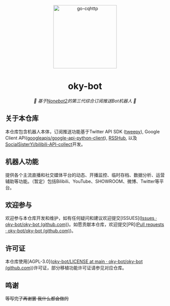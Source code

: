 <p align="center">
  <!--a href="https://ishkong.github.io/go-cqhttp-docs/"-->
    <img src="https://avatars.githubusercontent.com/u/106194290?s=400&u=556f68d6811b3ef37c11c242f50a11a7d3f4e616&v=4" width="200" height="200" alt="go-cqhttp">
  <!--/a-->
</p>

<div align="center">

# oky-bot

_🍵 基于[Nonebot2]()的第三代综合订阅推送Bot机器人 🍵_  

</div>

## 关于本仓库

本仓库包含机器人本体，订阅推送功能基于Twitter API SDK ([tweepy](https://docs.tweepy.org/en/stable/index.html)), Google Client API([googleapis/google-api-python-client](https://github.com/googleapis/google-api-python-client)), [RSSHub](https://github.com/DIYgod/RSSHub), 以及[SocialSisterYi/bilibili-API-collect](https://github.com/SocialSisterYi/bilibili-API-collect)开发。

## 机器人功能

提供各个主流直播和社交媒体平台的动态、开播监控、临时存档、数据分析、运营辅助等功能。（暂定）包括Bilibili、YouTube、SHOWROOM、微博、Twitter等平台。

## 欢迎参与

欢迎参与本仓库开发和维护，如有任何疑问和建议欢迎提交[ISSUES]([Issues · oky-bot/oky-bot (github.com)](https://github.com/oky-bot/oky-bot/issues))。如愿贡献本仓库，欢迎提交[PR]([Pull requests · oky-bot/oky-bot (github.com)](https://github.com/oky-bot/oky-bot/pulls))。

## 许可证

本仓库使用[AGPL-3.0]([oky-bot/LICENSE at main · oky-bot/oky-bot (github.com)](https://github.com/oky-bot/oky-bot/blob/main/LICENSE))许可证，部分移植功能许可证请参见对应仓库。

## 鸣谢

~~等写完了再谢罢 我什么都会做的~~


